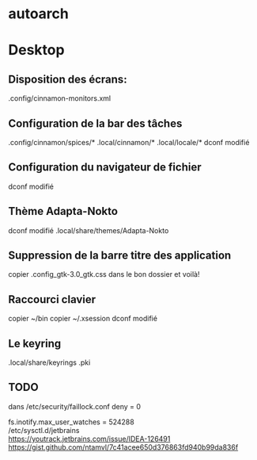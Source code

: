 # autoarch

# Desktop

## Disposition des écrans:
.config/cinnamon-monitors.xml

## Configuration de la bar des tâches
.config/cinnamon/spices/*
.local/cinnamon/*
.local/locale/*
dconf modifié

## Configuration du navigateur de fichier
dconf modifié

## Thème Adapta-Nokto
dconf modifié
.local/share/themes/Adapta-Nokto

## Suppression de la barre titre des application
copier .config_gtk-3.0_gtk.css dans le bon dossier et voilà!

## Raccourci clavier
copier ~/bin
copier ~/.xsession
dconf modifié

## Le keyring
.local/share/keyrings
.pki

## TODO

dans /etc/security/faillock.conf
deny = 0 

fs.inotify.max_user_watches = 524288  
/etc/sysctl.d/jetbrains  
https://youtrack.jetbrains.com/issue/IDEA-126491  
https://gist.github.com/ntamvl/7c41acee650d376863fd940b99da836f  


